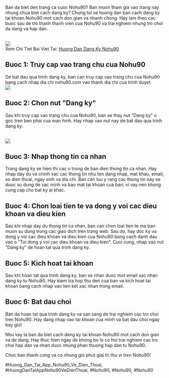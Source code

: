 <p>Ban da biet den trang ca cuoc Nohu90? Ban muon tham gia vao trang nay nhung chua biet cach dang ky? Chung toi se huong dan ban cach dang ky tai khoan Nohu90 mot cach don gian va nhanh chong. Hay lam theo cac buoc sau de tro thanh thanh vien cua Nohu90 va trai nghiem nhung tro choi da dang va hap dan.</p><br><img src="https://nohu90z.net/wp-content/uploads/2025/03/nhung-dieu-can-luu-y-cho-tan-thu-khi-dang-ky-nohu90.jpg"></br>
Xem Chi Tiet Bai Viet Tai: <a href="https://nohu90z.net/huong-dan-dang-ky-nohu90/">Huong Dan Dang Ky Nohu90</a><h2>Buoc 1: Truy cap vao trang chu cua Nohu90</h2><p>De bat dau qua trinh dang ky, ban can truy cap vao trang chu cua Nohu90 bang cach nhap dia chi nohu90.com vao thanh dia chi cua trinh duyet.<br><img src="https://nohu90z.net/wp-content/uploads/2025/03/tp-tam-tien-cat-ca-game-ban-ca-sieu-hap-dan-tai-nohu90-150x150.jpg"></br><h2>Buoc 2: Chon nut "Dang ky"</h2><p>Sau khi truy cap vao trang chu cua Nohu90, ban se thay nut "Dang ky" o goc tren ben phai cua man hinh. Hay nhap vao nut nay de bat dau qua trinh dang ky.</p><br><img src="https://nohu90z.net/wp-content/uploads/2025/03/tp-ong-trum-ban-ca-sieu-pham-doi-thuong-hap-dan-tai-nohu90-150x150.jpg"></br><h2>Buoc 3: Nhap thong tin ca nhan</h2><p>Trang dang ky se hien thi cac o trong de ban dien thong tin ca nhan. Hay nhap day du va chinh xac cac thong tin nhu ten dang nhap, mat khau, email, so dien thoai, ngay sinh va dia chi. Ban can luu y rang cac thong tin nay se duoc su dung de xac minh va bao mat tai khoan cua ban, vi vay nen khong cung cap cho bat ky ai khac.<h2>Buoc 4: Chon loai tien te va dong y voi cac dieu khoan va dieu kien</h2><p>Sau khi nhap day du thong tin ca nhan, ban can chon loai tien te ma ban muon su dung trong cac giao dich tren trang web. Sau do, hay doc ky va dong y voi cac dieu khoan va dieu kien cua Nohu90 bang cach danh dau vao o "Toi dong y voi cac dieu khoan va dieu kien". Cuoi cung, nhap vao nut "Dang ky" de hoan tat qua trinh dang ky.</p><h2>Buoc 5: Kich hoat tai khoan</h2><p>Sau khi hoan tat qua trinh dang ky, ban se nhan duoc mot email xac nhan dang ky tu Nohu90. Hay kiem tra hop thu den cua ban va kich hoat tai khoan bang cach nhap vao lien ket xac nhan trong email.<h2>Buoc 6: Bat dau choi</h2><p>Ban da hoan tat qua trinh dang ky va san sang de trai nghiem cac tro choi tren Nohu90. Hay dang nhap vao tai khoan cua minh va bat dau choi ngay bay gio!</p><p>Nhu vay la ban da biet cach dang ky tai khoan Nohu90 mot cach don gian va de dang. Hay thuc hien ngay de khong bo lo co hoi trai nghiem cac tro choi hap dan va nhan duoc nhung phan thuong hap dan tu Nohu90.</p><p>Chuc ban thanh cong va co nhung gio phut giai tri thu vi tren Nohu90!</p><p></p>
#Huong_Dan_Tai_App_Nohu90_Ve_Dien_Thoai, #HuongDanTaiAppNohu90VeDienThoai, #Nohu90, #Nohu90, #Nohu90
